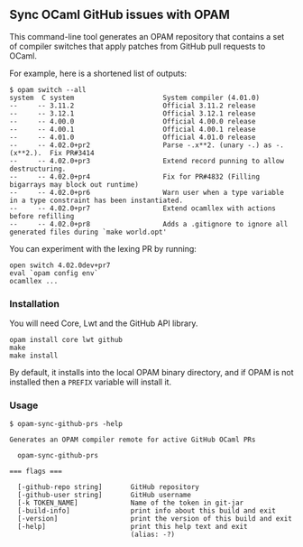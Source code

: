 ## Sync OCaml GitHub issues with OPAM

This command-line tool generates an OPAM repository that
contains a set of compiler switches that apply patches from
GitHub pull requests to OCaml.

For example, here is a shortened list of outputs:

```
$ opam switch --all
system  C system                      System compiler (4.01.0)
--     -- 3.11.2                      Official 3.11.2 release
--     -- 3.12.1                      Official 3.12.1 release
--     -- 4.00.0                      Official 4.00.0 release
--     -- 4.00.1                      Official 4.00.1 release
--     -- 4.01.0                      Official 4.01.0 release
--     -- 4.02.0+pr2                  Parse -.x**2. (unary -.) as -.(x**2.).  Fix PR#3414
--     -- 4.02.0+pr3                  Extend record punning to allow destructuring.
--     -- 4.02.0+pr4                  Fix for PR#4832 (Filling bigarrays may block out runtime)
--     -- 4.02.0+pr6                  Warn user when a type variable in a type constraint has been instantiated.
--     -- 4.02.0+pr7                  Extend ocamllex with actions before refilling
--     -- 4.02.0+pr8                  Adds a .gitignore to ignore all generated files during `make world.opt'
```

You can experiment with the lexing PR by running:

```
open switch 4.02.0dev+pr7
eval `opam config env`
ocamllex ...
```

### Installation

You will need Core, Lwt and the GitHub API library.

```
opam install core lwt github
make
make install
```

By default, it installs into the local OPAM binary directory, and if OPAM is
not installed then a `PREFIX` variable will install it.

### Usage

```
$ opam-sync-github-prs -help

Generates an OPAM compiler remote for active GitHub OCaml PRs

  opam-sync-github-prs 

=== flags ===

  [-github-repo string]       GitHub repository
  [-github-user string]       GitHub username
  [-k TOKEN_NAME]             Name of the token in git-jar
  [-build-info]               print info about this build and exit
  [-version]                  print the version of this build and exit
  [-help]                     print this help text and exit
                              (alias: -?)
```
